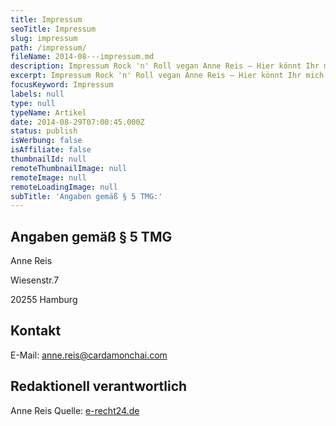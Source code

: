 ```yaml
---
title: Impressum
seoTitle: Impressum
slug: impressum
path: /impressum/
fileName: 2014-08---impressum.md
description: Impressum Rock 'n' Roll vegan Anne Reis – Hier könnt Ihr mich kontaktieren, wenn Ihr Fragen oder Anregungen zu meiner Seite habt. Rock 'n' Roll vegan ist ein Blog zu den Themen Veganismus, Musik und Nachhaltigkeit.
excerpt: Impressum Rock 'n' Roll vegan Anne Reis – Hier könnt Ihr mich kontaktieren, wenn Ihr Fragen oder Anregungen zu meiner Seite habt. Rock 'n' Roll vegan ist ein Blog zu den Themen Veganismus, Musik und Nachhaltigkeit.
focusKeyword: Impressum
labels: null
type: null
typeName: Artikel
date: 2014-08-29T07:00:45.000Z
status: publish
isWerbung: false
isAffiliate: false
thumbnailId: null
remoteThumbnailImage: null
remoteImage: null
remoteLoadingImage: null
subTitle: 'Angaben gemäß § 5 TMG:'
---
```


## Angaben gemäß § 5 TMG

Anne Reis

Wiesenstr.7

20255 Hamburg

## Kontakt

E-Mail: anne.reis@cardamonchai.com

## Redaktionell verantwortlich

Anne Reis Quelle: [e-recht24.de](https://www.e-recht24.de)
